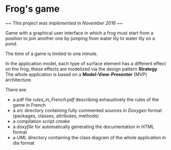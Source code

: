 # Frog's game

~~ *This project was implemented in November 2016* ~~

Game with a graphical user interface in which a frog must start from a position to join another one by jumping from water lily to water lily on a pond.

The time of a game is limited to one minute.


In the application model, each type of surface element has a different effect on the frog, these effects are modelized via the design pattern **Strategy**.
The whole application is based on a **Model-View-Presenter** (MVP) architecture.


There are:
* a pdf file *rules_in_French.pdf* describing exhaustively the rules of the game in French
* a *src* directory containing fully commented sources in *Doxygen* format (packages, classes, attributes, methods)
* a compilation script *cmake*
* a *doxyfile* for automatically generating the documentation in HTML format
* a *UML* directory containing the class diagram of the whole application in dia format
